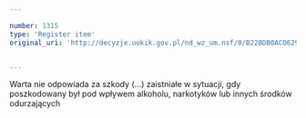 ```yaml
---

number: 1315
type: 'Register item'
original_uri: 'http://decyzje.uokik.gov.pl/nd_wz_um.nsf/0/B22BDB0ACD62990FC12573DE004137DC?OpenDocument'


---
```


Warta nie odpowiada za szkody (...) zaistniałe w sytuacji, gdy poszkodowany był pod wpływem alkoholu, narkotyków lub innych środków odurzających

